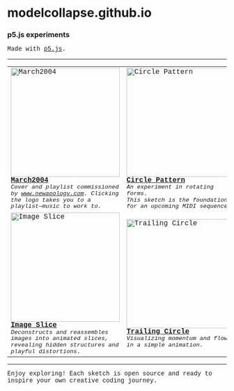 # modelcollapse.github.io

### p5.js experiments

<div style="font-family: 'Fira Mono', 'Consolas', 'Liberation Mono', 'Menlo', monospace, sans-serif; line-height:1.1; text-align:left;">

Made with [p5.js](https://p5js.org/).  

</div>

---

<table>
  <tr>
    <td style="font-family: 'Fira Mono', 'Consolas', 'Liberation Mono', 'Menlo', monospace, sans-serif; line-height:1.1; text-align:left;">
      <a href="https://modelcollapse.github.io/March2004/">
        <img src="https://github.com/user-attachments/assets/480ddeff-c8fd-40fb-a22c-793c11ec0edf" alt="March2004" width="250"/><br>
        <b>March2004</b>
      </a>
      <br>
      <sub>
        <i>
          Cover and playlist commissioned by <a href="https://www.newapology.com">www.newapology.com</a>.  
          Clicking the logo takes you to a playlist—music to work to.
        </i>
      </sub>
    </td>
    <td style="font-family: 'Fira Mono', 'Consolas', 'Liberation Mono', 'Menlo', monospace, sans-serif; line-height:1.1; text-align:left;">
      <a href="https://modelcollapse.github.io/CirclePatternSketch/">
        <img src="https://github.com/user-attachments/assets/c791b314-4b4b-4cb2-8c7c-25c0f66960bf" alt="Circle Pattern" width="250"/><br>
        <b>Circle Pattern</b>
      </a>
      <br>
      <sub>
        <i>
          An experiment in rotating forms.<br>
          This sketch is the foundation for an upcoming MIDI sequencer.
        </i>
      </sub>
    </td>
    <td style="font-family: 'Fira Mono', 'Consolas', 'Liberation Mono', 'Menlo', monospace, sans-serif; line-height:1.1; text-align:left;">
      <a href="https://modelcollapse.github.io/CircleLine/">
        <img src="https://github.com/user-attachments/assets/fdbd3c99-ce9e-420f-99f7-fd70c7f468a5" alt="Dotted Line" width="250"/><br>
        <b>Dotted Line</b>
      </a>
      <br>
      <sub>
        <i>
          Lines transformed into dotted trails, creating dynamic motion and visual rhythm through animated points.
        </i>
      </sub>
    </td>
  </tr>
  <tr>
    <td style="font-family: 'Fira Mono', 'Consolas', 'Liberation Mono', 'Menlo', monospace, sans-serif; line-height:1.1; text-align:left;">
      <a href="https://modelcollapse.github.io/imageslice/">
        <img src="https://github.com/user-attachments/assets/15071777-3457-4a06-88f8-8fcfe60b59bd" alt="Image Slice" width="250"/><br>
        <b>Image Slice</b>
      </a>
      <br>
      <sub>
        <i>
          Deconstructs and reassembles images into animated slices, revealing hidden structures and playful distortions.
        </i>
      </sub>
    </td>
    <td style="font-family: 'Fira Mono', 'Consolas', 'Liberation Mono', 'Menlo', monospace, sans-serif; line-height:1.1; text-align:left;">
      <a href="https://modelcollapse.github.io/TrailingCircle/">
        <img src="https://github.com/user-attachments/assets/94b25f02-f0bf-47c9-ab55-6153cedc3fa6" alt="Trailing Circle" width="250"/><br>
        <b>Trailing Circle</b>
      </a>
      <br>
      <sub>
        <i>
         Visualizing momentum and flow in a simple animation.
        </i>
      </sub>
    </td>
    <td style="font-family: 'Fira Mono', 'Consolas', 'Liberation Mono', 'Menlo', monospace, sans-serif; line-height:1.1; text-align:left;">
      <a href="https://modelcollapse.github.io/dot-connect/">
        <img src="https://github.com/user-attachments/assets/67bcf98f-5dc1-4112-86b2-0e1a323dd473" alt="Dot Connect" width="250"/><br>
        <b>Dot Connect</b>
      </a>
      <br>
      <sub>
        <i>
          Interactive sketch connecting dots in real time, forming geometric networks and organic patterns.
        </i>
      </sub>
    </td>
  </tr>
</table>

---

<div style="font-family: 'Fira Mono', 'Consolas', 'Liberation Mono', 'Menlo', monospace, sans-serif; line-height:1.1; text-align:left;">
Enjoy exploring! Each sketch is open source and ready to inspire your own creative coding journey.
</div>
